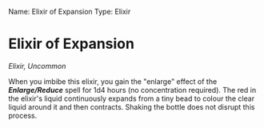 Name: Elixir of Expansion
Type: Elixir

# Elixir of Expansion
_Elixir, Uncommon_

When you imbibe this elixir, you gain the "enlarge" effect of the **_Enlarge/Reduce_** spell for 1d4 hours (no concentration required). The red in the elixir's liquid continuously expands from a tiny bead to colour the clear liquid around it and then contracts. Shaking the bottle does not disrupt this process.